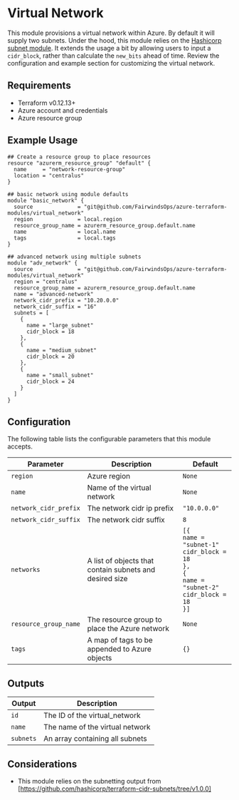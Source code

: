 # Virtual Network

This module provisions a virtual network within Azure. By default it will supply two subnets. Under the hood, this module relies on the [Hashicorp subnet module](https://github.com/hashicorp/terraform-cidr-subnets/tree/v1.0.0). It extends the usage a bit by allowing users to input a `cidr_block`, rather than calculate the `new_bits` ahead of time. Review the configuration and example section for customizing the virtual network.

## Requirements

- Terraform v0.12.13+
- Azure account and credentials
- Azure resource group

## Example Usage
```
## Create a resource group to place resources
resource "azurerm_resource_group" "default" {
  name     = "network-resource-group"
  location = "centralus"
}

## basic network using module defaults
module "basic_network" {
  source              = "git@github.com/FairwindsOps/azure-terraform-modules/virtual_network"
  region              = local.region
  resource_group_name = azurerm_resource_group.default.name
  name                = local.name
  tags                = local.tags
}

## advanced network using multiple subnets
module "adv_network" {
  source              = "git@github.com/FairwindsOps/azure-terraform-modules/virtual_network"
  region = "centralus"
  resource_group_name = azurerm_resource_group.default.name
  name = "advanced-network"
  network_cidr_prefix = "10.20.0.0"
  network_cidr_suffix = "16"
  subnets = [
    {
      name = "large_subnet"
      cidr_block = 18
    },
    {
      name = "medium_subnet"
      cidr_block = 20
    },
    {
      name = "small_subnet"
      cidr_block = 24
    }
  ]
}
```


## Configuration

The following table lists the configurable parameters that this module accepts.

| Parameter             | Description                                              | Default        |
|-----------------------|----------------------------------------------------------|----------------|
| `region`              | Azure region                                             | `None`         |
| `name`                | Name of the virtual network                              | `None`         |
| `network_cidr_prefix` | The network cidr ip prefix                               | `"10.0.0.0"`   |
| `network_cidr_suffix` | The network cidr suffix                                  | `8`            |
| `networks`            | A list of objects that contain subnets and desired size  | `[{`<br>`name = "subnet-1"`<br>`cidr_block = 18`<br>`},`<br>`{`<br>`name = "subnet-2"`<br>`cidr_block = 18`<br>`}]` |
| `resource_group_name` | The resource group to place the Azure network            | `None`         |
| `tags`                | A map of tags to be appended to Azure objects            | `{}`           |

## Outputs
| Output    | Description                     |
| ----------|---------------------------------|
| `id`      | The ID of the virtual_network   |
| `name`    | The name of the virtual network |
| `subnets` | An array containing all subnets | 

## Considerations

- This module relies on the subnetting output from [https://github.com/hashicorp/terraform-cidr-subnets/tree/v1.0.0]